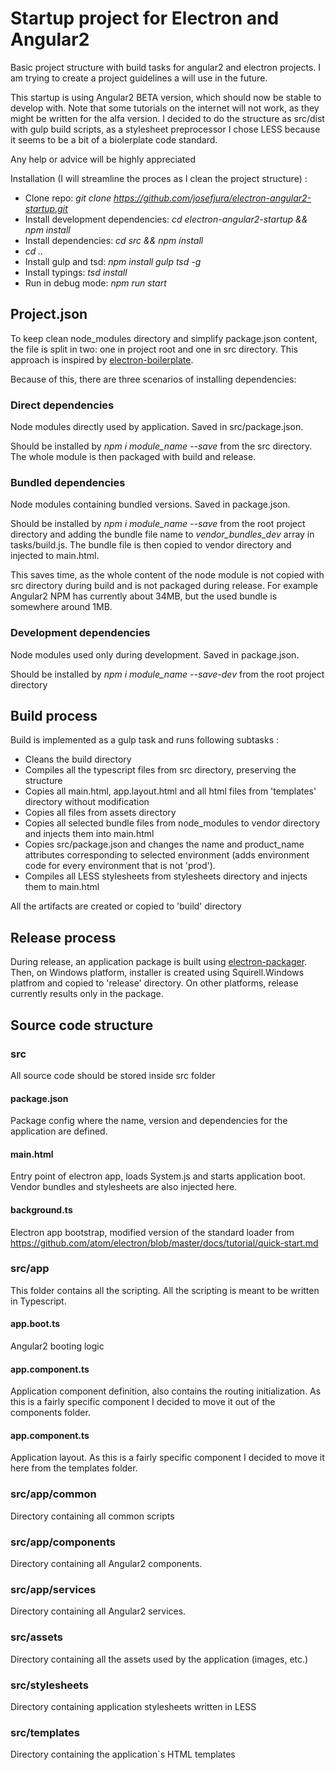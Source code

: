 # Startup project for Electron and Angular2
Basic project structure with build tasks for angular2 and electron projects. I am trying to create a project guidelines a will use in the future.

This startup is using Angular2 BETA version, which should now be stable to develop with. Note that some tutorials on the internet will not work, as they might be written for the alfa version.
I decided to do the structure as src/dist with gulp build scripts, as a stylesheet preprocessor I chose LESS because it seems to be a bit of a biolerplate code standard.

Any help or advice will be highly appreciated

Installation (I will streamline the proces as I clean the project structure) :

* Clone repo: *git clone https://github.com/josefjura/electron-angular2-startup.git*
* Install development dependencies: *cd electron-angular2-startup && npm install*
* Install dependencies: *cd src && npm install*
* *cd ..*
* Install gulp and tsd: *npm install gulp tsd -g*
* Install typings: *tsd install*
* Run in debug mode: *npm run start*

## Project.json

To keep clean node_modules directory and simplify package.json content, the file is split in two: one in project root and one in src directory.
This approach is inspired by [electron-boilerplate](https://github.com/szwacz/electron-boilerplate).

Because of this, there are three scenarios of installing dependencies:

### Direct dependencies
Node modules directly used by application. Saved in src/package.json.

Should be installed by *npm i module_name --save* from the src directory. The whole module is then packaged with build and release.

### Bundled dependencies
Node modules containing bundled versions. Saved in package.json.

Should be installed by *npm i module_name --save* from the root project directory and adding the bundle file name to *vendor_bundles_dev* array in tasks/build.js.
The bundle file is then copied to vendor directory and injected to main.html.

This saves time, as the whole content of the node module is not copied with src directory during build and is not packaged during release.
For example Angular2 NPM has currently about 34MB, but the used bundle is somewhere around 1MB.

### Development dependencies
Node modules used only during development. Saved in package.json.

Should be installed by *npm i module_name --save-dev* from the root project directory

## Build process
Build is implemented as a gulp task and runs following subtasks :

* Cleans the build directory
* Compiles all the typescript files from src directory, preserving the structure
* Copies all main.html, app.layout.html and all html files from 'templates' directory without modification
* Copies all files from assets directory
* Copies all selected bundle files from node_modules to vendor directory and injects them into main.html
* Copies src/package.json and changes the name and product_name attributes corresponding to selected environment (adds environment code for every environment that is not 'prod').
* Compiles all LESS stylesheets from stylesheets directory and injects them to main.html

All the artifacts are created or copied to 'build' directory

## Release process
During release, an application package is built using [electron-packager](https://github.com/maxogden/electron-packager).
Then, on Windows platform, installer is created using Squirell.Windows platfrom and copied to 'release' directory. On other platforms, release currently results only in the package.

## Source code structure
### src
All source code should be stored inside src folder

#### package.json
Package config where the name, version and dependencies for the application are defined.

#### main.html
Entry point of electron app, loads System.js and starts application boot. Vendor bundles and stylesheets are also injected here.

#### background.ts
Electron app bootstrap, modified version of the standard loader from https://github.com/atom/electron/blob/master/docs/tutorial/quick-start.md

### src/app
This folder contains all the scripting. All the scripting is meant to be written in Typescript.

#### app.boot.ts
Angular2 booting logic

#### app.component.ts
Application component definition, also contains the routing initialization. As this is a fairly specific component I decided to move it out of the components folder.

#### app.component.ts
Application layout. As this is a fairly specific component I decided to move it here from the templates folder.

### src/app/common
Directory containing all common scripts

### src/app/components
Directory containing all Angular2 components.

### src/app/services
Directory containing all Angular2 services.

### src/assets
Directory containing all the assets used by the application (images, etc.)

### src/stylesheets
Directory containing application stylesheets written in LESS

### src/templates
Directory containing the application`s HTML templates

